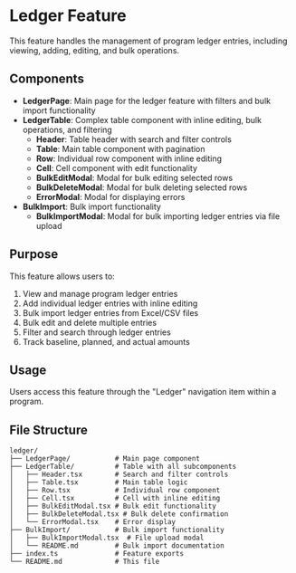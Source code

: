 # Ledger Feature

This feature handles the management of program ledger entries, including viewing, adding, editing, and bulk operations.

## Components

- **LedgerPage**: Main page for the ledger feature with filters and bulk import functionality
- **LedgerTable**: Complex table component with inline editing, bulk operations, and filtering
  - **Header**: Table header with search and filter controls
  - **Table**: Main table component with pagination
  - **Row**: Individual row component with inline editing
  - **Cell**: Cell component with edit functionality
  - **BulkEditModal**: Modal for bulk editing selected rows
  - **BulkDeleteModal**: Modal for bulk deleting selected rows
  - **ErrorModal**: Modal for displaying errors
- **BulkImport**: Bulk import functionality
  - **BulkImportModal**: Modal for bulk importing ledger entries via file upload

## Purpose

This feature allows users to:
1. View and manage program ledger entries
2. Add individual ledger entries with inline editing
3. Bulk import ledger entries from Excel/CSV files
4. Bulk edit and delete multiple entries
5. Filter and search through ledger entries
6. Track baseline, planned, and actual amounts

## Usage

Users access this feature through the "Ledger" navigation item within a program.

## File Structure

```
ledger/
├── LedgerPage/           # Main page component
├── LedgerTable/          # Table with all subcomponents
│   ├── Header.tsx        # Search and filter controls
│   ├── Table.tsx         # Main table logic
│   ├── Row.tsx           # Individual row component
│   ├── Cell.tsx          # Cell with inline editing
│   ├── BulkEditModal.tsx # Bulk edit functionality
│   ├── BulkDeleteModal.tsx # Bulk delete confirmation
│   └── ErrorModal.tsx    # Error display
├── BulkImport/           # Bulk import functionality
│   ├── BulkImportModal.tsx  # File upload modal
│   └── README.md         # Bulk import documentation
├── index.ts              # Feature exports
└── README.md             # This file
``` 